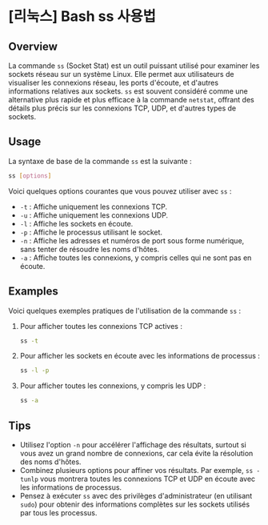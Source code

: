 # [리눅스] Bash ss 사용법

## Overview
La commande `ss` (Socket Stat) est un outil puissant utilisé pour examiner les sockets réseau sur un système Linux. Elle permet aux utilisateurs de visualiser les connexions réseau, les ports d'écoute, et d'autres informations relatives aux sockets. `ss` est souvent considéré comme une alternative plus rapide et plus efficace à la commande `netstat`, offrant des détails plus précis sur les connexions TCP, UDP, et d'autres types de sockets.

## Usage
La syntaxe de base de la commande `ss` est la suivante :

```bash
ss [options]
```

Voici quelques options courantes que vous pouvez utiliser avec `ss` :

- `-t` : Affiche uniquement les connexions TCP.
- `-u` : Affiche uniquement les connexions UDP.
- `-l` : Affiche les sockets en écoute.
- `-p` : Affiche le processus utilisant le socket.
- `-n` : Affiche les adresses et numéros de port sous forme numérique, sans tenter de résoudre les noms d'hôtes.
- `-a` : Affiche toutes les connexions, y compris celles qui ne sont pas en écoute.

## Examples
Voici quelques exemples pratiques de l'utilisation de la commande `ss` :

1. Pour afficher toutes les connexions TCP actives :

   ```bash
   ss -t
   ```

2. Pour afficher les sockets en écoute avec les informations de processus :

   ```bash
   ss -l -p
   ```

3. Pour afficher toutes les connexions, y compris les UDP :

   ```bash
   ss -a
   ```

## Tips
- Utilisez l'option `-n` pour accélérer l'affichage des résultats, surtout si vous avez un grand nombre de connexions, car cela évite la résolution des noms d'hôtes.
- Combinez plusieurs options pour affiner vos résultats. Par exemple, `ss -tunlp` vous montrera toutes les connexions TCP et UDP en écoute avec les informations de processus.
- Pensez à exécuter `ss` avec des privilèges d'administrateur (en utilisant `sudo`) pour obtenir des informations complètes sur les sockets utilisés par tous les processus.